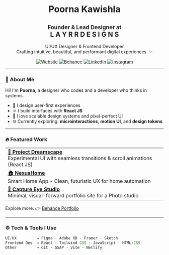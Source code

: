 <h1 align="center">
  Poorna Kawishla
</h1>

<h2 align="center">
  <small>Founder & Lead Designer at</small>
  <br>
  L A Y R R  D E S I G N S
</h2>

<p align="center">
  UI/UX Designer & Frontend Developer
  <br>
  Crafting intuitive, beautiful, and performant digital experiences. ✨
</p>

<p align="center">
  <a href="https://poorna.xyz" target="_blank"><img alt="Website" src="https://img.shields.io/badge/Website-000000?style=for-the-badge&logo=About.me&logoColor=white" /></a>
  <a href="https://www.behance.net/poornakawishla" target="_blank"><img alt="Behance" src="https://img.shields.io/badge/Behance-1769ff?style=for-the-badge&logo=behance&logoColor=white" /></a>
  <a href="https://www.linkedin.com/in/poornakawishla/" target="_blank"><img alt="LinkedIn" src="https://img.shields.io/badge/LinkedIn-0A66C2?style=for-the-badge&logo=linkedin&logoColor=white" /></a>
  <a href="https://www.instagram.com/poornakawishla" target="_blank"><img alt="Instagram" src="https://img.shields.io/badge/Instagram-E4405F?style=for-the-badge&logo=instagram&logoColor=white" /></a>
</p>

---

### 🧠 About Me

Hi! I'm **Poorna**, a designer who codes and a developer who thinks in systems.

- 🎨 I design user-first experiences
- ⚛️ I build interfaces with **React JS**
- 🧩 I love scalable design systems and pixel-perfect UI
- 🌐 Currently exploring: **microinteractions**, **motion UI**, and **design tokens**

---

### 🔥 Featured Work

<table>
  <tr>
    <td><a href="https://projectdreamscape.netlify.app/"><b>🌌 Project Dreamscape</b></a><br/>
    Experimental UI with seamless transitions & scroll animations (React JS)</td>
  </tr>
  <tr>
    <td><a href="https://www.behance.net/gallery/224976693/NexusHome-Smart-Home-App"><b>🏠 NexusHome</b></a><br/>
    Smart Home App - Clean, futuristic UX for home automation</td>
  </tr>
  <tr>
    <td><a href="https://www.behance.net/gallery/209909555/Capture-Eye-Studio-Website-Design"><b>📸 Capture Eye Studio</b></a><br/>
    Minimal, visual-forward portfolio site for a Photo studio</td>
  </tr>
</table>

Explore more: 👉 [Behance Portfolio](https://www.behance.net/poornakawishla)

---

### ⚙️ Tech & Tools I Use

```js
UI/UX         → Figma · Adobe XD · Framer · Sketch
Frontend Dev  → React · Tailwind CSS · JavaScript · HTML/CSS
Other         → Git · GSAP · Vite · Netlify
